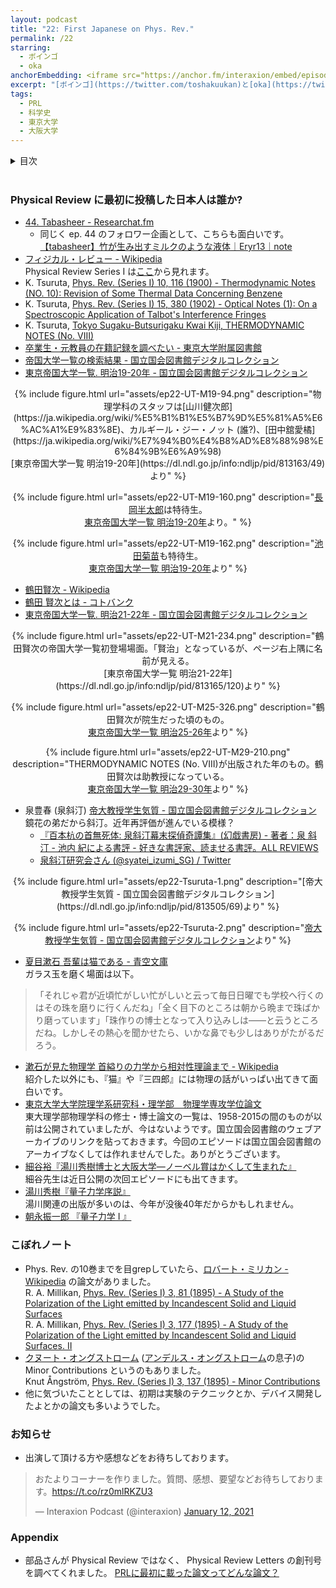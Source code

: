 ```yaml
---
layout: podcast
title: "22: First Japanese on Phys. Rev."
permalink: /22
starring:
  - ボインゴ
  - oka
anchorEmbedding: <iframe src="https://anchor.fm/interaxion/embed/episodes/22-First-Japanese-on-Phys--Rev-e14rhld" width="100%" frameborder="0" scrolling="no"></iframe>
excerpt: "[ボインゴ](https://twitter.com/toshakuukan)と[oka](https://twitter.com/nowohyeah)で Physical Review に最初に投稿した日本人は誰か？について話しました。"
tags:
  - PRL
  - 科学史
  - 東京大学
  - 大阪大学
---
```


<details>
<!-- https://github.com/gettalong/kramdown/issues/155#issuecomment-339793629 -->
<summary markdown='span'>目次</summary>
<nav>
  * this unordered seed list will be replaced by toc as unordered list
  {:toc}
<!-- https://stackoverflow.com/a/38419441/11480802 -->
</nav>
</details>
<br>

### Physical Review に最初に投稿した日本人は誰か?

- [44. Tabasheer - Researchat.fm](https://researchat.fm/episode/44)
  - 同じく ep. 44 のフォロワー企画として、こちらも面白いです。  
    [【tabasheer】竹が生み出すミルクのような液体｜Eryr13｜note](https://note.com/eryr13f/n/nb37eea0c1609)
- [フィジカル・レビュー - Wikipedia](https://ja.wikipedia.org/wiki/%E3%83%95%E3%82%A3%E3%82%B8%E3%82%AB%E3%83%AB%E3%83%BB%E3%83%AC%E3%83%93%E3%83%A5%E3%83%BC)  
  Physical Review Series I は[ここ](https://journals.aps.org/archive/browse)から見れます。
- K. Tsuruta, [Phys. Rev. (Series I) 10, 116 (1900) - Thermodynamic Notes (NO. 10): Revision of Some Thermal Data Concerning Benzene](https://journals.aps.org/pri/abstract/10.1103/PhysRevSeriesI.10.116)
- K. Tsuruta, [Phys. Rev. (Series I) 15, 380 (1902) - Optical Notes (1): On a Spectroscopic Application of Talbot's Interference Fringes](https://journals.aps.org/pri/abstract/10.1103/PhysRevSeriesI.15.380)
- K. Tsuruta, [Tokyo Sugaku-Butsurigaku Kwai Kiji, THERMODYNAMIC NOTES (No. VIII)](https://doi.org/10.11429/subutsukiji1885b.8.153)
- [卒業生・元教員の在籍記録を調べたい - 東京大学附属図書館](https://www.lib.u-tokyo.ac.jp/ja/library/general/faqs/ref_02)
- [帝国大学一覧の検索結果 - 国立国会図書館デジタルコレクション](https://dl.ndl.go.jp/search/searchResult?featureCode=all&searchWord=%E5%B8%9D%E5%9B%BD%E5%A4%A7%E5%AD%A6%E4%B8%80%E8%A6%A7&fulltext=1&viewRestricted=0)
- [東京帝国大学一覧. 明治19-20年 - 国立国会図書館デジタルコレクション](https://dl.ndl.go.jp/info:ndljp/pid/813163)

<div style="text-align: center;">
{% include figure.html url="assets/ep22-UT-M19-94.png" description="物理学科のスタッフは[山川健次郎](https://ja.wikipedia.org/wiki/%E5%B1%B1%E5%B7%9D%E5%81%A5%E6%AC%A1%E9%83%8E)、カルギール・ジー・ノット (誰?)、[田中舘愛橘](https://ja.wikipedia.org/wiki/%E7%94%B0%E4%B8%AD%E8%88%98%E6%84%9B%E6%A9%98)<br>[東京帝国大学一覧 明治19-20年](https://dl.ndl.go.jp/info:ndljp/pid/813163/49)より" %}

{% include figure.html url="assets/ep22-UT-M19-160.png" description="[長岡半太郎](https://ja.wikipedia.org/wiki/%E9%95%B7%E5%B2%A1%E5%8D%8A%E5%A4%AA%E9%83%8E)は特待生。<br>[東京帝国大学一覧 明治19-20年](https://dl.ndl.go.jp/info:ndljp/pid/813163/82)より。" %}

{% include figure.html url="assets/ep22-UT-M19-162.png" description="[池田菊苗](https://ja.wikipedia.org/wiki/%E6%B1%A0%E7%94%B0%E8%8F%8A%E8%8B%97)も特待生。<br>[東京帝国大学一覧 明治19-20年](https://dl.ndl.go.jp/info:ndljp/pid/813163/83)より" %}
</div>

- [鶴田賢次 - Wikipedia](https://ja.wikipedia.org/wiki/%E9%B6%B4%E7%94%B0%E8%B3%A2%E6%AC%A1)
- [鶴田 賢次とは - コトバンク](https://kotobank.jp/word/%E9%B6%B4%E7%94%B0+%E8%B3%A2%E6%AC%A1-1649984)
- [東京帝国大学一覧. 明治21-22年 - 国立国会図書館デジタルコレクション](https://dl.ndl.go.jp/info:ndljp/pid/813165)

<div style="text-align: center;">
{% include figure.html url="assets/ep22-UT-M21-234.png" description="鶴田賢次の帝国大学一覧初登場場面。「賢治」となっているが、ページ右上隅に名前が見える。<br>[東京帝国大学一覧 明治21-22年](https://dl.ndl.go.jp/info:ndljp/pid/813165/120)より" %}

{% include figure.html url="assets/ep22-UT-M25-326.png" description="鶴田賢次が院生だった頃のもの。<br>[東京帝国大学一覧 明治25-26年](https://dl.ndl.go.jp/info:ndljp/pid/813169/167)より" %}

{% include figure.html url="assets/ep22-UT-M29-210.png" description="THERMODYNAMIC NOTES (No. VIII)が出版された年のもの。鶴田賢次は助教授になっている。<br>[東京帝国大学一覧 明治29-30年](https://dl.ndl.go.jp/info:ndljp/pid/813173/111)より" %}
</div>

- 泉豊春 (泉斜汀) [帝大教授学生気質 - 国立国会図書館デジタルコレクション](https://dl.ndl.go.jp/info:ndljp/pid/813505/69)  
  鏡花の弟だから斜汀。近年再評価が進んでいる模様？  
  - [『百本杭の首無死体: 泉斜汀幕末探偵奇譚集』(幻戯書房) - 著者：泉 斜汀 - 池内 紀による書評 - 好きな書評家、読ませる書評。ALL REVIEWS](https://allreviews.jp/review/3772)
  - [泉斜汀研究会さん (@syatei_izumi_SG) / Twitter](https://twitter.com/syatei_izumi_sg)

<div style="text-align: center;">
{% include figure.html url="assets/ep22-Tsuruta-1.png" description="[帝大教授学生気質 - 国立国会図書館デジタルコレクション](https://dl.ndl.go.jp/info:ndljp/pid/813505/69)より" %}

{% include figure.html url="assets/ep22-Tsuruta-2.png" description="[帝大教授学生気質 - 国立国会図書館デジタルコレクション](https://dl.ndl.go.jp/info:ndljp/pid/813505/70)より" %}
</div>

- [夏目漱石 吾輩は猫である - 青空文庫](https://www.aozora.gr.jp/cards/000148/files/789_14547.html)  
  ガラス玉を磨く場面は以下。

>「それじゃ君が近頃忙がしい忙がしいと云って毎日日曜でも学校へ行くのはその珠を磨りに行くんだね」「全く目下のところは朝から晩まで珠ばかり磨っています」「珠作りの博士となって入り込みしは――と云うところだね。しかしその熱心を聞かせたら、いかな鼻でも少しはありがたがるだろう。

- [漱石が見た物理学 首縊りの力学から相対性理論まで - Wikipedia](https://ja.wikipedia.org/wiki/%E6%BC%B1%E7%9F%B3%E3%81%8C%E8%A6%8B%E3%81%9F%E7%89%A9%E7%90%86%E5%AD%A6_%E9%A6%96%E7%B8%8A%E3%82%8A%E3%81%AE%E5%8A%9B%E5%AD%A6%E3%81%8B%E3%82%89%E7%9B%B8%E5%AF%BE%E6%80%A7%E7%90%86%E8%AB%96%E3%81%BE%E3%81%A7)  
  紹介した以外にも、『猫』や『三四郎』には物理の話がいっぱい出てきて面白いです。
- [東京大学大学院理学系研究科・理学部　物理学専攻学位論文](https://warp.da.ndl.go.jp/info:ndljp/pid/11489778/www.phys.s.u-tokyo.ac.jp/TOSHO/ronbun.html)  
  東大理学部物理学科の修士・博士論文の一覧は、1958-2015の間のものが以前は公開されていましたが、今はないようです。国立国会図書館のウェブアーカイブのリンクを貼っておきます。今回のエピソードは国立国会図書館のアーカイブなくしては作れませんでした。ありがとうございます。
- [細谷裕『湯川秀樹博士と大阪大学―ノーベル賞はかくして生まれた』](https://amzn.to/3kRWloS)  
  細谷先生は近日公開の次回エピソードにも出てきます。  
- [湯川秀樹『量子力学序説』](https://amzn.to/3kJLTjf)  
  湯川関連の出版が多いのは、今年が没後40年だからかもしれません。
- [朝永振一郎 『量子力学 I 』](https://amzn.to/3iAWDhj)

### こぼれノート

- Phys. Rev. の10巻までを目grepしていたら、[ロバート・ミリカン - Wikipedia](https://ja.wikipedia.org/wiki/%E3%83%AD%E3%83%90%E3%83%BC%E3%83%88%E3%83%BB%E3%83%9F%E3%83%AA%E3%82%AB%E3%83%B3) の論文がありました。  
  R. A. Millikan, [Phys. Rev. (Series I) 3, 81 (1895) - A Study of the Polarization of the Light emitted by Incandescent Solid and Liquid Surfaces](https://journals.aps.org/pri/abstract/10.1103/PhysRevSeriesI.3.81)  
  R. A. Millikan, [Phys. Rev. (Series I) 3, 177 (1895) - A Study of the Polarization of the Light emitted by Incandescent Solid and Liquid Surfaces. II](https://journals.aps.org/pri/abstract/10.1103/PhysRevSeriesI.3.177)
- [クヌート・オングストローム](https://ja.wikipedia.org/wiki/%E3%82%AF%E3%83%8C%E3%83%BC%E3%83%88%E3%83%BB%E3%82%AA%E3%83%B3%E3%82%B0%E3%82%B9%E3%83%88%E3%83%AD%E3%83%BC%E3%83%A0) ([アンデルス・オングストローム](https://ja.wikipedia.org/wiki/%E3%82%A2%E3%83%B3%E3%83%87%E3%83%AB%E3%82%B9%E3%83%BB%E3%82%AA%E3%83%B3%E3%82%B0%E3%82%B9%E3%83%88%E3%83%AD%E3%83%BC%E3%83%A0)の息子)の Minor Contributions というのもありました。  
  Knut Ångström, [Phys. Rev. (Series I) 3, 137 (1895) - Minor Contributions](https://journals.aps.org/pri/abstract/10.1103/PhysRevSeriesI.3.137)
- 他に気づいたこととしては、初期は実験のテクニックとか、デバイス開発したよとかの論文も多いようでした。

### お知らせ

- 出演して頂ける方や感想などをお待ちしております。

<blockquote class="twitter-tweet tw-align-center"><p lang="ja" dir="ltr">おたよりコーナーを作りました。質問、感想、要望などお待ちしております。<a href="https://t.co/rz0mlRKZU3">https://t.co/rz0mlRKZU3</a></p>— Interaxion Podcast (@interaxion) <a href="https://twitter.com/interaxion/status/1348936492488421378?ref_src=twsrc%5Etfw">January 12, 2021</a>
</blockquote> <script async src="https://platform.twitter.com/widgets.js" charset="utf-8"></script>

### Appendix

- 部品さんが Physical Review ではなく、 Physical Review Letters の創刊号を調べてくれました。 [PRLに最初に載った論文ってどんな論文？](https://buhin-blog.blogspot.com/2021/09/prl.html)
